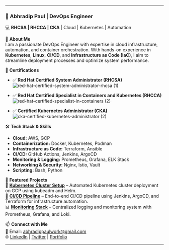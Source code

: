 
---

### 🚀 **Abhradip Paul** | DevOps Engineer  
💻 **RHCSA | RHCCA | CKA** | Cloud | Kubernetes | Automation  

🌟 **About Me**  
I am a passionate DevOps Engineer with expertise in cloud infrastructure, automation, and container orchestration. With hands-on experience in **Kubernetes**, **Linux**, **CI/CD**, and **Infrastructure as Code (IaC)**, I aim to streamline deployment processes and optimize system performance.

📜 **Certifications**  
- ✅ **Red Hat Certified System Administrator (RHCSA)**
![red-hat-certified-system-administrator-rhcsa (1)](https://github.com/user-attachments/assets/cc7312ee-ffa4-4a9e-8835-1c9ed94bad89)


- ✅ **Red Hat Certified Specialist in Containers and Kubernetes (RHCCA)**  
![red-hat-certified-specialist-in-containers (2)](https://github.com/user-attachments/assets/60436867-206f-452a-b40d-659bffd8f7b5)


- ✅ **Certified Kubernetes Administrator (CKA)**
![cka-certified-kubernetes-administrator (2)](https://github.com/user-attachments/assets/9796c142-7286-4b23-b5e1-f320fb68cda2)



🛠️ **Tech Stack & Skills**  
- **Cloud:** AWS, GCP  
- **Containerization:** Docker, Kubernetes, Podman  
- **Infrastructure as Code:** Terraform, Ansible  
- **CI/CD:** GitHub Actions, Jenkins, ArgoCD  
- **Monitoring & Logging:** Prometheus, Grafana, ELK Stack  
- **Networking & Security:** Nginx, Istio, Vault  
- **Scripting:** Bash, Python  

📌 **Featured Projects**  
🚀 **[Kubernetes Cluster Setup](#)** – Automated Kubernetes cluster deployment on GCP using kubeadm and Helm.  
🔧 **[CI/CD Pipeline](#)** – End-to-end CI/CD pipeline using Jenkins, ArgoCD, and Terraform for infrastructure automation.  
📊 **[Monitoring Stack](#)** – Centralized logging and monitoring system with Prometheus, Grafana, and Loki.  

📫 **Connect with Me**  
📧 Email: abhradippaulwork@gmail.com  
🌐 [LinkedIn](https://www.linkedin.com/in/abhradip-paul/) | [Twitter](#) | [Portfolio](#)  

---

